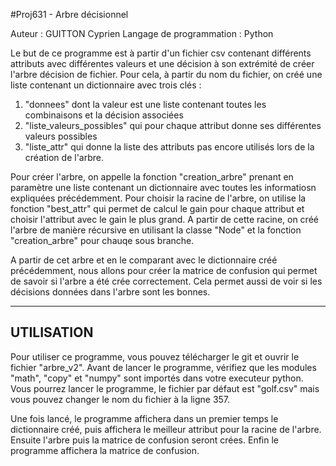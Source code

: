 #Proj631 - Arbre décisionnel

Auteur : GUITTON Cyprien
Langage de programmation : Python

Le but de ce programme est à partir d'un fichier csv contenant différents attributs avec différentes valeurs et une décision à son extrémité de créer l'arbre décision de fichier.
Pour cela, à partir du nom du fichier, on créé une liste contenant un dictionnaire avec trois clés : 
1. "donnees" dont la valeur est une liste contenant toutes les combinaisons et la décision associées
2. "liste_valeurs_possibles" qui pour chaque attribut donne ses différentes valeurs possibles
3. "liste_attr" qui donne la liste des attributs pas encore utilisés lors de la création de l'arbre.

Pour créer l'arbre, on appelle la fonction "creation_arbre" prenant en paramètre une liste contenant un dictionnaire avec toutes les informatiosn expliquées précédemment. 
Pour choisir la racine de l'arbre, on utilise la fonction "best_attr" qui permet de calcul le gain pour chaque attribut et choisir l'attribut avec le gain le plus grand.
A partir de cette racine, on créé l'arbre de manière récursive en utilisant la classe "Node" et la fonction "creation_arbre" pour chauqe sous branche.

A partir de cet arbre et en le comparant avec le dictionnaire créé précédemment, nous allons pour créer la matrice de confusion qui permet de savoir si l'arbre a été crée correctement. 
Cela permet aussi de voir si les décisions données dans l'arbre sont les bonnes.

-------------------------------------------------------------------------------------------------------------------
UTILISATION
-------------------------------------------------------------------------------------------------------------------
Pour utiliser ce programme, vous pouvez télécharger le git et ouvrir le fichier "arbre_v2".
Avant de lancer le programme, vérifiez que les modules "math", "copy" et "numpy" sont importés dans votre executeur python.
Vous pourrez lancer le programme, le fichier par défaut est "golf.csv" mais vous pouvez changer le nom du fichier à la ligne 357.

Une fois lancé, le programme affichera dans un premier temps le dictionnaire créé, puis affichera le meilleur attribut pour la racine de l'arbre.
Ensuite l'arbre puis la matrice de confusion seront crées. Enfin le programme affichera la matrice de confusion.
